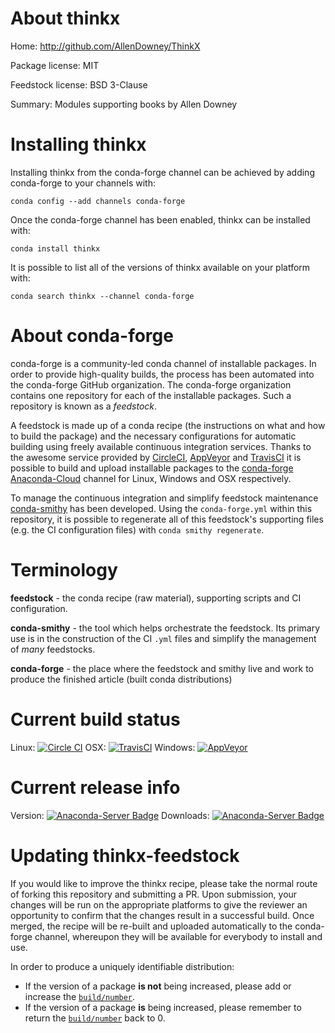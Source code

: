 About thinkx
============

Home: http://github.com/AllenDowney/ThinkX

Package license: MIT

Feedstock license: BSD 3-Clause

Summary: Modules supporting books by Allen Downey



Installing thinkx
=================

Installing thinkx from the conda-forge channel can be achieved by adding conda-forge to your channels with:

```
conda config --add channels conda-forge
```

Once the conda-forge channel has been enabled, thinkx can be installed with:

```
conda install thinkx
```

It is possible to list all of the versions of thinkx available on your platform with:

```
conda search thinkx --channel conda-forge
```


About conda-forge
=================

conda-forge is a community-led conda channel of installable packages.
In order to provide high-quality builds, the process has been automated into the
conda-forge GitHub organization. The conda-forge organization contains one repository 
for each of the installable packages. Such a repository is known as a *feedstock*.

A feedstock is made up of a conda recipe (the instructions on what and how to build
the package) and the necessary configurations for automatic building using freely
available continuous integration services. Thanks to the awesome service provided by
[CircleCI](https://circleci.com/), [AppVeyor](http://www.appveyor.com/)
and [TravisCI](https://travis-ci.org/) it is possible to build and upload installable
packages to the [conda-forge](https://anaconda.org/conda-forge)
[Anaconda-Cloud](http://docs.anaconda.org/) channel for Linux, Windows and OSX respectively.

To manage the continuous integration and simplify feedstock maintenance
[conda-smithy](http://github.com/conda-forge/conda-smithy) has been developed.
Using the ``conda-forge.yml`` within this repository, it is possible to regenerate all of
this feedstock's supporting files (e.g. the CI configuration files) with ``conda smithy regenerate``.


Terminology
===========

**feedstock** - the conda recipe (raw material), supporting scripts and CI configuration.

**conda-smithy** - the tool which helps orchestrate the feedstock.
                   Its primary use is in the construction of the CI ``.yml`` files
                   and simplify the management of *many* feedstocks.

**conda-forge** - the place where the feedstock and smithy live and work to
                  produce the finished article (built conda distributions)

Current build status
====================

Linux: [![Circle CI](https://circleci.com/gh/conda-forge/thinkx-feedstock.svg?style=svg)](https://circleci.com/gh/conda-forge/thinkx-feedstock)
OSX: [![TravisCI](https://travis-ci.org/conda-forge/thinkx-feedstock.svg?branch=master)](https://travis-ci.org/conda-forge/thinkx-feedstock) 
Windows: [![AppVeyor](https://ci.appveyor.com/api/projects/status/github/conda-forge/thinkx-feedstock?svg=True)](https://ci.appveyor.com/project/conda-forge/thinkx-feedstock/branch/master)

Current release info
====================
Version: [![Anaconda-Server Badge](https://anaconda.org/conda-forge/thinkx/badges/version.svg)](https://anaconda.org/conda-forge/thinkx)
Downloads: [![Anaconda-Server Badge](https://anaconda.org/conda-forge/thinkx/badges/downloads.svg)](https://anaconda.org/conda-forge/thinkx)


Updating thinkx-feedstock
=========================

If you would like to improve the thinkx recipe, please take the normal
route of forking this repository and submitting a PR. Upon submission, your changes will
be run on the appropriate platforms to give the reviewer an opportunity to confirm that the
changes result in a successful build. Once merged, the recipe will be re-built and uploaded
automatically to the conda-forge channel, whereupon they will be available for everybody to
install and use.

In order to produce a uniquely identifiable distribution:
 * If the version of a package **is not** being increased, please add or increase
   the [``build/number``](http://conda.pydata.org/docs/building/meta-yaml.html#build-number-and-string). 
 * If the version of a package **is** being increased, please remember to return
   the [``build/number``](http://conda.pydata.org/docs/building/meta-yaml.html#build-number-and-string)
   back to 0.
